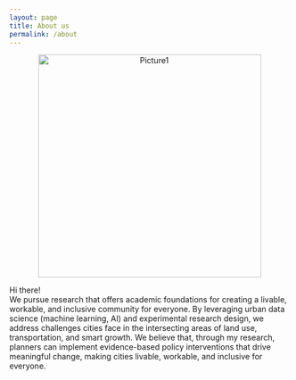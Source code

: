 ```yaml
---
layout: page
title: About us
permalink: /about
---
```

<div style="text-align: center;">
  <img src="https://github.com/user-attachments/assets/1cd83b60-2719-48cb-abfb-8cfed16f593c" alt="Picture1" width="400"/>
</div>

Hi there! <br> 
We pursue research that offers academic foundations for creating a livable, workable, and inclusive community for everyone. By leveraging urban data science (machine learning, AI) and experimental research design, we address challenges cities face in the intersecting areas of land use, transportation, and smart growth. We believe that, through my research, planners can implement evidence-based policy interventions that drive meaningful change, making cities livable, workable, and inclusive for everyone. 





